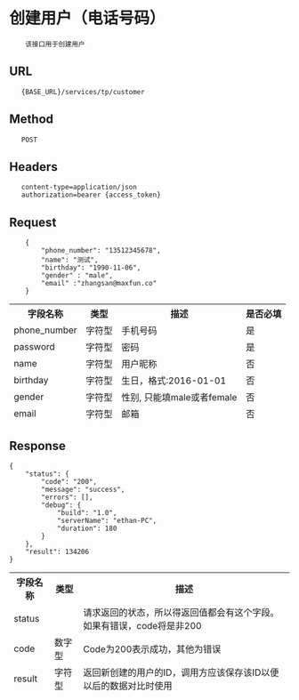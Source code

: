 # 创建用户（电话号码）
```
	该接口用于创建用户
```
## URL
```	
   {BASE_URL}/services/tp/customer
```
## Method
```	
   POST
```
## Headers
```
   content-type=application/json
   authorization=bearer {access_token}
```

## Request
```
	{
		"phone_number": "13512345678",
		"name": "测试",
		"birthday": "1990-11-06",
		"gender" : "male",
		"email" :"zhangsan@maxfun.co"
	}
```
<table data-tablesaw-sortable>
    <thead>
        <tr>
            <th data-tablesaw-sortable-col data-tablesaw-sortable-default-col>字段名称</th>
            <th data-tablesaw-sortable-col>类型</th>
            <th data-tablesaw-sortable-col>描述</th>
            <th data-tablesaw-sortable-col>是否必填</th>
        </tr>
		<tr>
            <td>phone_number</td>
            <td>字符型</td>
            <td>手机号码</td>
            <td>是</td>
        </tr>
		<tr>
            <td>password</td>
            <td>字符型</td>
            <td>密码</td>
            <td>是</td>
        </tr>
		<tr>
            <td>name</td>
            <td>字符型</td>
            <td>用户昵称</td>
            <td>否</td>
        </tr>
		<tr>
            <td>birthday</td>
            <td>字符型</td>
            <td>生日，格式:2016-01-01</td>
            <td>否</td>
        </tr>
		<tr>
            <td>gender</td>
            <td>字符型</td>
            <td>性别, 只能填male或者female</td>
            <td>否</td>
        </tr>
		<tr>
            <td>email </td>
            <td>字符型</td>
            <td>邮箱</td>
            <td>否</td>
        </tr>
    </thead>
</table>


## Response
```
{
	"status": {
		"code": "200",
		"message": "success",
		"errors": [],
		"debug": {
			"build": "1.0",
			"serverName": "ethan-PC",
			"duration": 180
		}
	},
	"result": 134206
}
```
<table data-tablesaw-sortable>
    <thead>
        <tr>
            <th data-tablesaw-sortable-col data-tablesaw-sortable-default-col>字段名称</th>
            <th data-tablesaw-sortable-col>类型</th>
            <th data-tablesaw-sortable-col>描述</th>
        </tr>
		<tr>
            <td>status</td>
            <td></td>
            <td>请求返回的状态，所以得返回值都会有这个字段。如果有错误，code将是非200</td>
        </tr>
		<tr>
            <td>code</td>
            <td>数字型</td>
            <td>Code为200表示成功，其他为错误</td>
        </tr>
		<tr>
            <td>result</td>
            <td>字符型</td>
            <td>返回新创建的用户的ID，调用方应该保存该ID以便以后的数据对比时使用</td>
        </tr>
    </thead>
</table>
